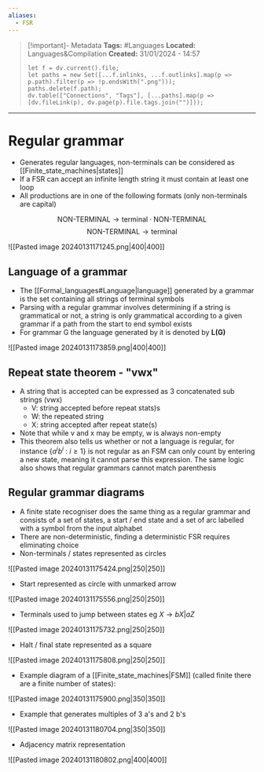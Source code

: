 ```yaml
---
aliases:
  - FSR
---
```


> [!important]- Metadata
> **Tags:** #Languages 
> **Located:** Languages&Compilation
> **Created:** 31/01/2024 - 14:57
> ```dataviewjs
> let f = dv.current().file;
> let paths = new Set([...f.inlinks, ...f.outlinks].map(p => p.path).filter(p => !p.endsWith(".png")));
> paths.delete(f.path);
> dv.table(["Connections", "Tags"], [...paths].map(p => [dv.fileLink(p), dv.page(p).file.tags.join("")]));
> ```

___
# Regular grammar
- Generates regular languages, non-terminals can be considered as [[Finite_state_machines|states]]
- If a FSR can accept an infinite length string it must contain at least one loop
- All productions are in one of the following formats (only non-terminals are capital)

$$\text{NON-TERMINAL}\to \text{terminal}\cdot \text{NON-TERMINAL}$$
$$\text{NON-TERMINAL}\to \text{terminal}$$

![[Pasted image 20240131171245.png|400|400]]

## Language of a grammar
- The [[Formal_languages#Language|language]] generated by a grammar is the set containing all strings of terminal symbols
- Parsing with a regular grammar involves determining if a string is grammatical or not, a string is only grammatical according to a given grammar if a path from the start to end symbol exists
- For grammar G the language generated by it is denoted by **L(G)**

![[Pasted image 20240131173859.png|400|400]]


## Repeat state theorem - "vwx"
- A string that is accepted can be expressed as 3 concatenated sub strings (vwx)
	- V: string accepted before repeat stats)s
	- W: the repeated string
	- X: string accepted after repeat state(s) 
- Note that while v and x may be empty, w is always non-empty
- This theorem also tells us whether or not a language is regular, for instance $\{ a^ib^{i}\text{ : }i\geq{1} \}$ is not regular as an FSM can only count by entering a new state, meaning it cannot parse this expression. The same logic also shows that regular grammars cannot match parenthesis  

## Regular grammar diagrams
- A finite state recogniser does the same thing as a regular grammar and consists of a set of states, a start / end state and a set of arc labelled with a symbol from the input alphabet
- There are non-deterministic, finding a deterministic FSR requires eliminating choice 
-  Non-terminals / states represented as circles 

![[Pasted image 20240131175424.png|250|250]]
- Start represented as circle with unmarked arrow 

![[Pasted image 20240131175556.png|250|250]]
- Terminals used to jump between states eg $X\to bX|aZ$

![[Pasted image 20240131175732.png|250|250]]
- Halt / final state represented as a square 

![[Pasted image 20240131175808.png|250|250]]
- Example diagram of a [[Finite_state_machines|FSM]] (called finite there are a finite number of states): 

![[Pasted image 20240131175900.png|350|350]]

- Example that generates multiples of 3 a's and 2 b's

![[Pasted image 20240131180704.png|350|350]]

- Adjacency matrix representation

![[Pasted image 20240131180802.png|400|400]]
